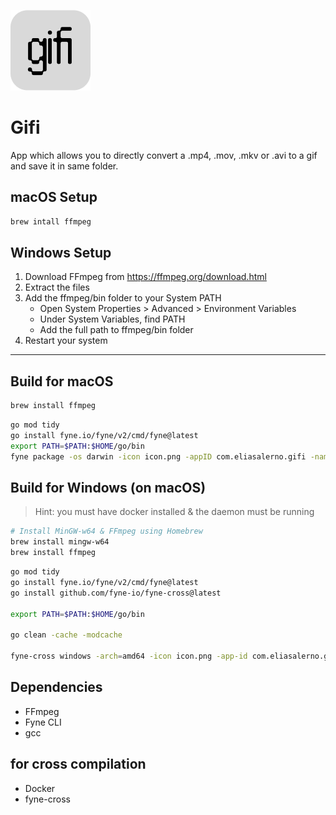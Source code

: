 ![icon](icon.png)

# Gifi

App which allows you to directly convert a .mp4, .mov, .mkv or .avi to a gif and save it in same folder.


## macOS Setup

```sh
brew intall ffmpeg
```

## Windows Setup

1. Download FFmpeg from https://ffmpeg.org/download.html
2. Extract the files
3. Add the ffmpeg/bin folder to your System PATH
   - Open System Properties > Advanced > Environment Variables
   - Under System Variables, find PATH
   - Add the full path to ffmpeg/bin folder
4. Restart your system

---

## Build for macOS

```sh
brew install ffmpeg
```

```sh
go mod tidy
go install fyne.io/fyne/v2/cmd/fyne@latest
export PATH=$PATH:$HOME/go/bin
fyne package -os darwin -icon icon.png -appID com.eliasalerno.gifi -name gifi
```

## Build for Windows (on macOS)

> Hint: you must have docker installed & the daemon must be running

```sh
# Install MinGW-w64 & FFmpeg using Homebrew
brew install mingw-w64
brew install ffmpeg
```

```sh
go mod tidy
go install fyne.io/fyne/v2/cmd/fyne@latest
go install github.com/fyne-io/fyne-cross@latest

export PATH=$PATH:$HOME/go/bin

go clean -cache -modcache

fyne-cross windows -arch=amd64 -icon icon.png -app-id com.eliasalerno.gifi -name gifi
```

## Dependencies

- FFmpeg
- Fyne CLI
- gcc

## for cross compilation

- Docker
- fyne-cross
